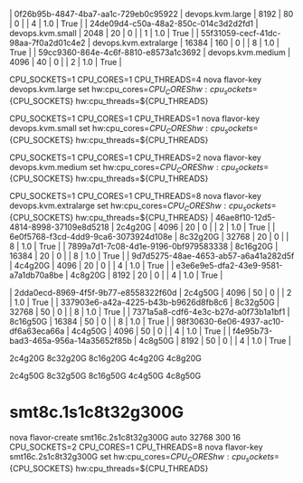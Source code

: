 



| 0f26b95b-4847-4ba7-aa1c-729eb0c95922 | devops.kvm.large      | 8192      | 80   | 0         |      | 4     | 1.0         | True      |
| 24de09d4-c50a-48a2-850c-014c3d2d2fd1 | devops.kvm.small      | 2048      | 20   | 0         |      | 1     | 1.0         | True      |
| 55f31059-cecf-41dc-98aa-7f0a2d01c4e2 | devops.kvm.extralarge | 16384     | 160  | 0         |      | 8     | 1.0         | True      |
| 59cc9360-864e-4c6f-8810-e8573a1c3692 | devops.kvm.medium     | 4096      | 40   | 0         |      | 2     | 1.0         | True      |



CPU_SOCKETS=1
CPU_CORES=1
CPU_THREADS=4
 nova flavor-key devops.kvm.large set hw:cpu_cores=${CPU_CORES} hw:cpu_sockets=${CPU_SOCKETS} hw:cpu_threads=${CPU_THREADS}


CPU_SOCKETS=1
CPU_CORES=1
CPU_THREADS=1
nova flavor-key devops.kvm.small set hw:cpu_cores=${CPU_CORES} hw:cpu_sockets=${CPU_SOCKETS} hw:cpu_threads=${CPU_THREADS}



CPU_SOCKETS=1
CPU_CORES=1
CPU_THREADS=2
nova flavor-key devops.kvm.medium set hw:cpu_cores=${CPU_CORES} hw:cpu_sockets=${CPU_SOCKETS} hw:cpu_threads=${CPU_THREADS}



CPU_SOCKETS=1
CPU_CORES=1
CPU_THREADS=8
nova flavor-key devops.kvm.extralarge set hw:cpu_cores=${CPU_CORES} hw:cpu_sockets=${CPU_SOCKETS} hw:cpu_threads=${CPU_THREADS}
| 46ae8f10-12d5-4814-8998-37109e8d5218 | 2c4g20G         | 4096      | 20   | 0         |      | 2     | 1.0         | True      |
| 6e0f5768-f3cd-4dd9-9ca6-3073924d108e | 8c32g20G        | 32768     | 20   | 0         |      | 8     | 1.0         | True      |
| 7899a7d1-7c08-4d1e-9196-0bf979583338 | 8c16g20G        | 16384     | 20   | 0         |      | 8     | 1.0         | True      |
| 9d7d5275-48ae-4653-ab57-a6a41a282d5f | 4c4g20G         | 4096      | 20   | 0         |      | 4     | 1.0         | True      |
| e3e6e9e5-dfa2-43e9-9581-a7a1db70a8be | 4c8g20G         | 8192      | 20   | 0         |      | 4     | 1.0         | True      |


| 2dda0ecd-8969-4f5f-9b77-e8558322f60d | 2c4g50G         | 4096      | 50   | 0         |      | 2     | 1.0         | True      |
| 337903e6-a42a-4225-b43b-b9626d8fb8c6 | 8c32g50G        | 32768     | 50   | 0         |      | 8     | 1.0         | True      |
| 7371a5a8-cdf6-4e3c-b27d-a0f73b1a1bf1 | 8c16g50G        | 16384     | 50   | 0         |      | 8     | 1.0         | True      |
| 98f30630-6e06-4937-ac10-df6a63eca66a | 4c4g50G         | 4096      | 50   | 0         |      | 4     | 1.0         | True      |
| f4e95b73-bad3-465a-956a-14a35652f85b | 4c8g50G         | 8192      | 50   | 0         |      | 4     | 1.0         | True      |

2c4g20G 
8c32g20G
8c16g20G
4c4g20G 
4c8g20G 

2c4g50G 
8c32g50G
8c16g50G
4c4g50G 
4c8g50G 


# smt8c.1s1c8t32g300G

nova flavor-create smt16c.2s1c8t32g300G  auto 32768 300 16
CPU_SOCKETS=2
CPU_CORES=1
CPU_THREADS=8
nova flavor-key smt16c.2s1c8t32g300G set hw:cpu_cores=${CPU_CORES} hw:cpu_sockets=${CPU_SOCKETS} hw:cpu_threads=${CPU_THREADS}




